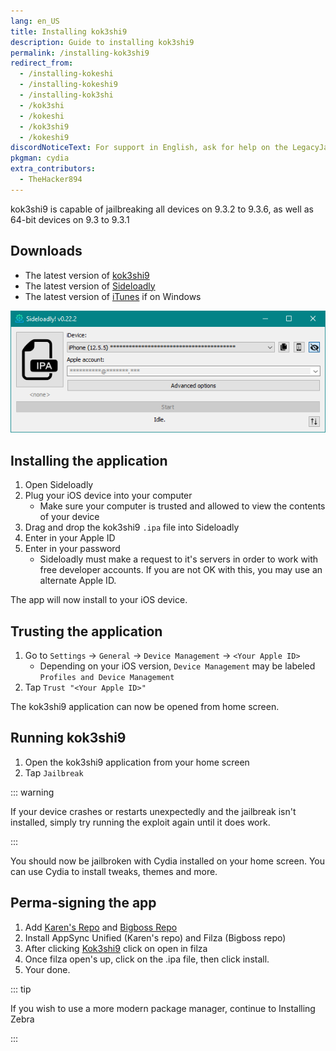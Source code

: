 ```yaml
---
lang: en_US
title: Installing kok3shi9
description: Guide to installing kok3shi9
permalink: /installing-kok3shi9
redirect_from:
  - /installing-kokeshi
  - /installing-kokeshi9
  - /installing-kok3shi
  - /kok3shi
  - /kokeshi
  - /kok3shi9
  - /kokeshi9
discordNoticeText: For support in English, ask for help on the LegacyJailbreak [Discord Server](http://discord.legacyjailbreak.com/).
pkgman: cydia
extra_contributors:
  - TheHacker894
---
```


kok3shi9 is capable of jailbreaking all devices on 9.3.2 to 9.3.6, as well as 64-bit devices on 9.3 to 9.3.1

## Downloads

- The latest version of [kok3shi9](https://kok3shidoll.web.app/kok3shi9.html)
- The latest version of [Sideloadly](https://sideloadly.io/)
- The latest version of [iTunes](https://www.apple.com/itunes/download/win32) if on Windows

![A screenshot of the Sideloadly application (Windows)](/assets/images/sideloadly_win.png)

## Installing the application

1. Open Sideloadly
1. Plug your iOS device into your computer
    - Make sure your computer is trusted and allowed to view the contents of your device
1. Drag and drop the kok3shi9 `.ipa` file into Sideloadly
1. Enter in your Apple ID
1. Enter in your password
    - Sideloadly must make a request to it's servers in order to work with free developer accounts. If you are not OK with this, you may use an alternate Apple ID.

The app will now install to your iOS device.

## Trusting the application

1. Go to `Settings` -> `General` -> `Device Management` -> `<Your Apple ID>`
    - Depending on your iOS version, `Device Management` may be labeled `Profiles and Device Management`
1. Tap `Trust "<Your Apple ID>"`

The kok3shi9 application can now be opened from home screen.

## Running kok3shi9

1. Open the kok3shi9 application from your home screen
1. Tap `Jailbreak`

::: warning

If your device crashes or restarts unexpectedly and the jailbreak isn't installed, simply try running the exploit again until it does work.

:::

You should now be jailbroken with Cydia installed on your home screen. You can use Cydia to install <router-link to="/faq/#what-are-tweaks">tweaks</router-link>, themes and more.

## Perma-signing the app
1. Add [Karen's Repo](cydia://url/https://cydia.saurik.com/api/share#?source=https://cydia.akemi.ai/) and [Bigboss Repo](cydia://url/https://cydia.saurik.com/api/share#?source=http://apt.thebigboss.org/repofiles/cydia/)
2. Install AppSync Unified (Karen's repo) and Filza (Bigboss repo)
3. After clicking [Kok3shi9](https://kok3shidoll.github.io/download/kokeshi/kok3shi9_v4.0.3.ipa) click on open in filza
4. Once filza open's up, click on the .ipa file, then click install.
5. Your done.

::: tip

If you wish to use a more modern package manager, continue to <router-link to="/installing-zebra">Installing Zebra</router-link>

:::

